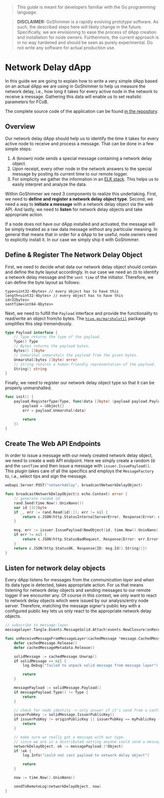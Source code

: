 > This guide is meant for developers familiar with the Go programming language.

> **DISCLAIMER:** GoShimmer is a rapidly evolving prototype software. As such, the described steps here will likely change in the future. Specifically, we are envisioning to ease the process of dApp creation and installation for node owners. Furthermore, the current approach is in no way hardened and should be seen as purely experimental. Do not write any software for actual production use.

# Network Delay dApp
In this guide we are going to explain how to write a very simple dApp based on an actual dApp we are using in GoShimmer to help us measure the network delay, i.e., how long it takes for every active node in the network to receive a message. Gathering this data will enable us to set realistic parameters for FCoB.

The complete source code of the application can be found [in the repository](https://github.com/iotaledger/goshimmer/tree/develop/dapps/networkdelay). 

## Overview
Our network delay dApp should help us to identify the time it takes for every active node to receive and process a message. That can be done in a few simple steps:
1. A (known) node sends a special message containing a network delay object.
2. Upon receipt, every other node in the network answers to the special message by posting its current time to our remote logger.
3. For simplicity we gather the information in an [ELK stack](https://www.elastic.co/what-is/elk-stack). This helps us to easily interpret and analyze the data.

Within GoShimmer we need 3 components to realize this undertaking. First, we need to **define and register a network delay object type**. Second, we need a way to **initiate a message** with a network delay object via the web API. And lastly, we need to **listen** for network delay objects and take appropriate action.

If a node does not have our dApp installed and activated, the message will be simply treated as a raw data message without any particular meaning. In general that means that in order for a dApp to be useful, node owners need to explicitly install it. In our case we simply ship it with GoShimmer.

## Define & Register The Network Delay Object
First, we need to decide what data our network delay object should contain and define the byte layout accordingly.
In our case we need an `ID` to identify a network delay message and the `sent time` of the initiator. 
Therefore, we can define the byte layout as follows:
```
type<uint32-4bytes> // every object has to have this
length<uint32-4bytes> // every object has to have this
id<32bytes>
sentTime<int64-8bytes>
```

Next, we need to fulfill the `Payload` interface and provide the functionality to read/write an object from/to bytes. The [`hive.go/marshalutil`](https://github.com/iotaledger/hive.go/tree/master/marshalutil) package simplifies this step tremendously.
```Go
type Payload interface {
	// Type returns the type of the payload.
	Type() Type
	// Bytes returns the payload bytes.
	Bytes() []byte
	// Unmarshal unmarshals the payload from the given bytes.
	Unmarshal(bytes []byte) error
	// String returns a human-friendly representation of the payload.
	String() string
}
```

Finally, we need to register our network delay object type so that it can be properly unmarshalled. 
```Go
func init() {
	payload.RegisterType(Type, func(data []byte) (payload payload.Payload, err error) {
		payload = &Object{}
		err = payload.Unmarshal(data)

		return
	})
}
```

## Create The Web API Endpoints
In order to issue a message with our newly created network delay object, we need to create a web API endpoint. Here we simply create a random `ID` and the `sentTime` and then issue a message with `issuer.IssuePayload()`. This plugin takes care of all the specifics and employs the `MessageFactory` to, i.a., select tips and sign the message.

```Go
webapi.Server.POST("networkdelay", broadcastNetworkDelayObject)

func broadcastNetworkDelayObject(c echo.Context) error {
	// generate random id
	rand.Seed(time.Now().UnixNano())
	var id [32]byte
	if _, err := rand.Read(id[:]); err != nil {
		return c.JSON(http.StatusInternalServerError, Response{Error: err.Error()})
	}

	msg, err := issuer.IssuePayload(NewObject(id, time.Now().UnixNano()))
	if err != nil {
		return c.JSON(http.StatusBadRequest, Response{Error: err.Error()})
	}
	return c.JSON(http.StatusOK, Response{ID: msg.Id().String()})
}
```


## Listen for network delay objects
Every dApp listens for messages from the *communication layer* and when its data type is detected, takes appropriate action. For us that means listening for network delay objects and sending messages to our remote logger if we encounter any. Of course in this context, we only want to react to network delay objects which were issued by our analysis/entry node server. Therefore, matching the message signer's public key with a configured public key lets us only react to the appropriate network delay objects.

```Go
// subscribe to message-layer
messagelayer.Tangle.Events.MessageSolid.Attach(events.NewClosure(onReceiveMessageFromMessageLayer))

func onReceiveMessageFromMessageLayer(cachedMessage *message.CachedMessage, cachedMessageMetadata *messageTangle.CachedMessageMetadata) {
	defer cachedMessage.Release()
	defer cachedMessageMetadata.Release()

	solidMessage := cachedMessage.Unwrap()
	if solidMessage == nil {
		log.Debug("failed to unpack solid message from message layer")

		return
	}

	messagePayload := solidMessage.Payload()
	if messagePayload.Type() != Type {
		return
	}

	// check for node identity -> only answer if it's send from a configured node
	issuerPubKey := solidMessage.IssuerPublicKey()
	if issuerPubKey != originPublicKey || issuerPubKey == myPublicKey {
		return
	}

	// make sure we really got a message with our type. 
	// since we are in a distributed setting anyone could send a message with our type id and put other data in it.
	networkDelayObject, ok := messagePayload.(*Object)
	if !ok {
		log.Info("could not cast payload to network delay object")

		return
	}

	now := time.Now().UnixNano()

	sendToRemoteLog(networkDelayObject, now)
}
```

 